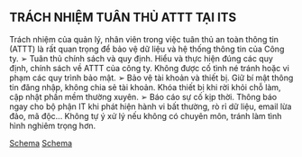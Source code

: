 ## TRÁCH NHIỆM TUÂN THỦ ATTT TẠI ITS
Trách nhiệm của quản lý, nhân viên trong việc tuân thủ an toàn thông tin (ATTT) là rất quan trọng để bảo vệ dữ liệu và hệ thống thông tin của Công ty.
➢ Tuân thủ chính sách và quy định. Hiểu và thực hiện đúng các quy định, chính sách về ATTT của công ty. Không được cố tình né tránh hoặc vi phạm các quy trình bảo mật.
➢ Bảo vệ tài khoản và thiết bị. Giữ bí mật thông tin đăng nhập, không chia sẻ tài khoản. Khóa thiết bị khi rời khỏi chỗ làm, cập nhật phần mềm thường xuyên.
➢ Báo cáo sự cố kịp thời. Thông báo ngay cho bộ phận IT khi phát hiện hành vi bất thường, rò rỉ dữ liệu, email lừa đảo, mã độc... Không tự ý xử lý nếu không có chuyên môn, tránh làm tình hình nghiêm trọng hơn.

[Schema](page_44_img_0.png)
[Schema](page_44_img_1.png)
